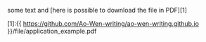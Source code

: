 

some text and [here is possible to download the file in PDF][1]

[1]:{{ https://github.com/Ao-Wen-writing/ao-wen-writing.github.io }}/file/application_example.pdf
